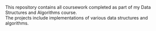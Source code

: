 This repository contains all coursework completed as part of my Data Structures and Algorithms course.  
The projects include implementations of various data structures and algorithms.
